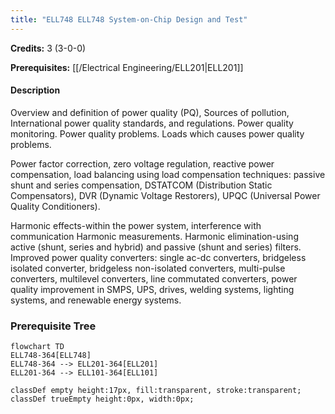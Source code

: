 ```yaml
---
title: "ELL748 ELL748 System-on-Chip Design and Test"
---
```

**Credits:** 3 (3-0-0)

**Prerequisites:** [[/Electrical Engineering/ELL201|ELL201]]

#### Description
Overview and definition of power quality (PQ), Sources of pollution, International power quality standards, and regulations. Power quality monitoring. Power quality problems. Loads which causes power quality problems.

Power factor correction, zero voltage regulation, reactive power compensation, load balancing using load compensation techniques: passive shunt and series compensation, DSTATCOM (Distribution Static Compensators), DVR (Dynamic Voltage Restorers), UPQC (Universal Power Quality Conditioners).

Harmonic effects-within the power system, interference with communication Harmonic measurements. Harmonic elimination-using active (shunt, series and hybrid) and passive (shunt and series) filters. Improved power quality converters: single ac-dc converters, bridgeless isolated converter, bridgeless non-isolated converters, multi-pulse converters, multilevel converters, line commutated converters, power quality improvement in SMPS, UPS, drives, welding systems, lighting systems, and renewable energy systems.

### Prerequisite Tree

```mermaid
flowchart TD
ELL748-364[ELL748]
ELL748-364 --> ELL201-364[ELL201]
ELL201-364 --> ELL101-364[ELL101]

classDef empty height:17px, fill:transparent, stroke:transparent;
classDef trueEmpty height:0px, width:0px;
```